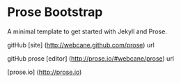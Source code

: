 Prose Bootstrap
=================

A minimal template to get started with Jekyll and Prose.

  gitHub [site] (http://webcane.github.com/prose) url
  
  gitHub prose [editor] (http://prose.io/#webcane/prose) url
  
  [prose.io] (http://prose.io)  
